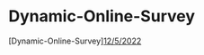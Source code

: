 # Dynamic-Online-Survey
[Dynamic-Online-Survey][12/5/2022](https://miro.com/app/board/uXjVP9tPLmM=/)
